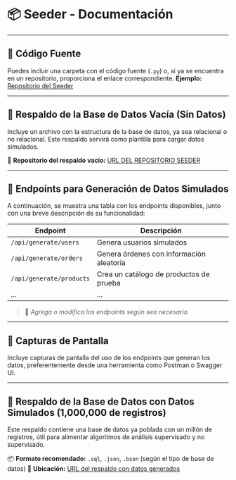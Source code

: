 # 📦 Seeder - Documentación

---

## 🔹 Código Fuente

Puedes incluir una carpeta con el código fuente (`.py`) o, si ya se encuentra en un repositorio, proporciona el enlace correspondiente.
**Ejemplo:** [Repositorio del Seeder](https://github.com/Jaimevs/API-PredictHealth)

---

## 🔹 Respaldo de la Base de Datos Vacía (Sin Datos)

Incluye un archivo con la estructura de la base de datos, ya sea relacional o no relacional.
Este respaldo servirá como plantilla para cargar datos simulados.

📎 **Repositorio del respaldo vacío:** [URL DEL REPOSITORIO SEEDER](https://uwu.com)

---

## 🔹 Endpoints para Generación de Datos Simulados

A continuación, se muestra una tabla con los endpoints disponibles, junto con una breve descripción de su funcionalidad:

| Endpoint                  | Descripción                                     |
|---------------------------|-------------------------------------------------|
| `/api/generate/users`     | Genera usuarios simulados                       |
| `/api/generate/orders`    | Genera órdenes con información aleatoria        |
| `/api/generate/products`  | Crea un catálogo de productos de prueba         |
| ...                       | ...                                             |

> 🔁 *Agrega o modifica los endpoints según sea necesario.*

---

## 🔹 Capturas de Pantalla

Incluye capturas de pantalla del uso de los endpoints que generan los datos, preferentemente desde una herramienta como Postman o Swagger UI.

---

## 🔹 Respaldo de la Base de Datos con Datos Simulados (1,000,000 de registros)

Este respaldo contiene una base de datos ya poblada con un millón de registros, útil para alimentar algoritmos de análisis supervisado y no supervisado.

📦 **Formato recomendado:** `.sql`, `.json`, `.bson` (según el tipo de base de datos)
📍 **Ubicación:** [URL del respaldo con datos generados](https://uwu.com)
